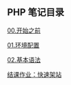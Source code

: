 ## PHP 笔记目录

[00.开始之前](./00.开始之前.md)

[01.环境配置](./01.环境配置.md)

[02.基本语法](./02.基本语法.md)

[结课作业：快速架站](./结课作业：快速架站.md)